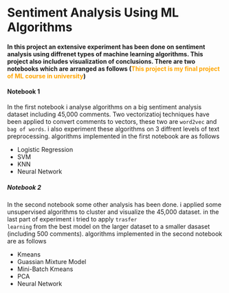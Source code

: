 # Sentiment Analysis Using ML Algorithms 

#### In this project an extensive experiment has been done on sentiment analysis using diffrenet types of machine learning algorithms. This project also includes visualization of conclusions. There are two notebooks which are arranged as follows (<span style="color:orange;">This project is my final project of ML course in university</span>)


#### Notebook 1
In the first notebook i analyse algorithms on a big sentiment analysis dataset including 45,000 comments. Two vectorizatioj techniques have been applied to convert comments to vectors, these two are <code>word2vec</code> and <code>bag of words</code>. i also experiment these algorithms on 3 diffrent levels of text preprocessing. algorithms implemented in the first notebook are as follows

* Logistic Regression
* SVM
* KNN
* Neural Network


##### Notebook 2
In the second notebook some other analysis has been done. i applied some unsupervised algorithms to cluster and visualize the 45,000 dataset. in the last part of experiment i tried to apply <code>trasfer learning</code> from the best model on the larger dataset to a smaller dasaset (including 500 comments). algorithms implemented in the second notebook are as follows

* Kmeans
* Guassian Mixture Model
* Mini-Batch Kmeans
* PCA
* Neural Network
